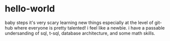 # hello-world
baby steps
it's very scary learning new things especially at the level of git-hub where everyone is pretty talented! i feel like a newbie. i have a passable undersanding of sql, t-sql, database architecture, and some math skills.
